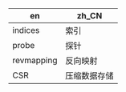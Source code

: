 | en         | zh_CN        |
| ---------- | ------------ |
| indices    | 索引         |
| probe      | 探针         |
| revmapping | 反向映射     |
| CSR        | 压缩数据存储 |
